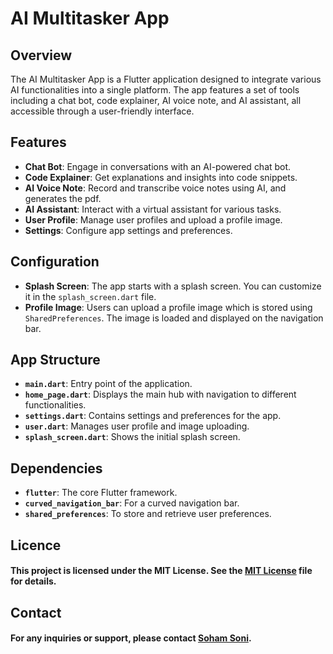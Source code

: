 # AI Multitasker App

## Overview

The AI Multitasker App is a Flutter application designed to integrate various AI functionalities into a single platform. The app features a set of tools including a chat bot, code explainer, AI voice note, and AI assistant, all accessible through a user-friendly interface.

## Features

- **Chat Bot**: Engage in conversations with an AI-powered chat bot.
- **Code Explainer**: Get explanations and insights into code snippets.
- **AI Voice Note**: Record and transcribe voice notes using AI, and generates the pdf.
- **AI Assistant**: Interact with a virtual assistant for various tasks.
- **User Profile**: Manage user profiles and upload a profile image.
- **Settings**: Configure app settings and preferences.

## Configuration

- **Splash Screen**: The app starts with a splash screen. You can customize it in the `splash_screen.dart` file.
- **Profile Image**: Users can upload a profile image which is stored using `SharedPreferences`. The image is loaded and displayed on the navigation bar.

## App Structure

- **`main.dart`**: Entry point of the application.
- **`home_page.dart`**: Displays the main hub with navigation to different functionalities.
- **`settings.dart`**: Contains settings and preferences for the app.
- **`user.dart`**: Manages user profile and image uploading.
- **`splash_screen.dart`**: Shows the initial splash screen.

## Dependencies

- **`flutter`**: The core Flutter framework.
- **`curved_navigation_bar`**: For a curved navigation bar.
- **`shared_preferences`**: To store and retrieve user preferences.

## Licence

#### This project is licensed under the MIT License. See the [MIT License](LICENSE) file for details.

## Contact
#### For any inquiries or support, please contact [Soham Soni](sonisoham91@gmail.com).


